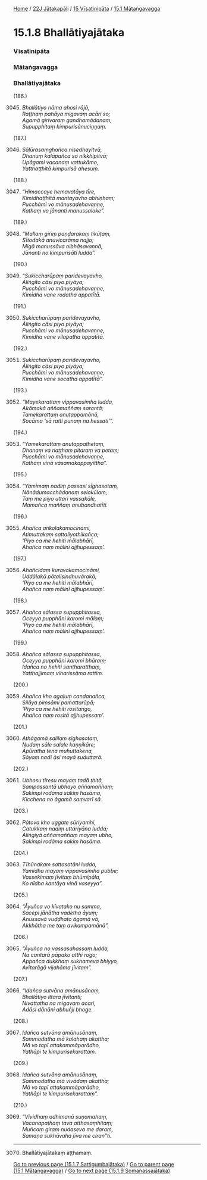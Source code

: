 
[Home](/) / [22J Jātakapāḷi](/tipitaka/22J.md) / [15 Vīsatinipāta](/tipitaka/22J/15.md) / [15.1 Mātaṅgavagga](/tipitaka/22J/15/15.1.md)

# 15.1.8 Bhallātiyajātaka

### Vīsatinipāta

### Mātaṅgavagga

### Bhallātiyajātaka

(186.)

3045. _Bhallātiyo nāma ahosi rājā,_  
_Raṭṭhaṃ pahāya migavaṃ acāri so;_  
_Agamā girivaraṃ gandhamādanaṃ,_  
_Supupphitaṃ kimpurisānuciṇṇaṃ._  


(187.)

3046. _Sāḷūrasaṃghañca nisedhayitvā,_  
_Dhanuṃ kalāpañca so nikkhipitvā;_  
_Upāgami vacanaṃ vattukāmo,_  
_Yatthaṭṭhitā kimpurisā ahesuṃ._  


(188.)

3047. _“Himaccaye hemavatāya tīre,_  
_Kimidhaṭṭhitā mantayavho abhiṇhaṃ;_  
_Pucchāmi vo mānusadehavaṇṇe,_  
_Kathaṃ vo jānanti manussaloke”._  


(189.)

3048. _“Mallaṃ giriṃ paṇḍarakaṃ tikūṭaṃ,_  
_Sītodakā anuvicarāma najjo;_  
_Migā manussāva nibhāsavaṇṇā,_  
_Jānanti no kimpurisāti ludda”._  


(190.)

3049. _“Sukiccharūpaṃ paridevayavho,_  
_Āliṅgito cāsi piyo piyāya;_  
_Pucchāmi vo mānusadehavaṇṇe,_  
_Kimidha vane rodatha appatītā._  


(191.)

3050. _Sukiccharūpaṃ paridevayavho,_  
_Āliṅgito cāsi piyo piyāya;_  
_Pucchāmi vo mānusadehavaṇṇe,_  
_Kimidha vane vilapatha appatītā._  


(192.)

3051. _Sukiccharūpaṃ paridevayavho,_  
_Āliṅgito cāsi piyo piyāya;_  
_Pucchāmi vo mānusadehavaṇṇe,_  
_Kimidha vane socatha appatītā”._  


(193.)

3052. _“Mayekarattaṃ vippavasimha ludda,_  
_Akāmakā aññamaññaṃ sarantā;_  
_Tamekarattaṃ anutappamānā,_  
_Socāma ‘sā ratti punaṃ na hessati’”._  


(194.)

3053. _“Yamekarattaṃ anutappathetaṃ,_  
_Dhanaṃ va naṭṭhaṃ pitaraṃ va petaṃ;_  
_Pucchāmi vo mānusadehavaṇṇe,_  
_Kathaṃ vinā vāsamakappayittha”._  


(195.)

3054. _“Yamimaṃ nadiṃ passasi sīghasotaṃ,_  
_Nānādumacchādanaṃ selakūlaṃ;_  
_Taṃ me piyo uttari vassakāle,_  
_Mamañca maññaṃ anubandhatīti._  


(196.)

3055. _Ahañca aṅkolakamocināmi,_  
_Atimuttakaṃ sattaliyothikañca;_  
_‘Piyo ca me hehiti mālabhārī,_  
_Ahañca naṃ mālinī ajjhupessaṃ’._  


(197.)

3056. _Ahañcidaṃ kuravakamocināmi,_  
_Uddālakā pāṭalisindhuvārakā;_  
_‘Piyo ca me hehiti mālabhārī,_  
_Ahañca naṃ mālinī ajjhupessaṃ’._  


(198.)

3057. _Ahañca sālassa supupphitassa,_  
_Oceyya pupphāni karomi mālaṃ;_  
_‘Piyo ca me hehiti mālabhārī,_  
_Ahañca naṃ mālinī ajjhupessaṃ’._  


(199.)

3058. _Ahañca sālassa supupphitassa,_  
_Oceyya pupphāni karomi bhāraṃ;_  
_Idañca no hehiti santharatthaṃ,_  
_Yatthajjimaṃ viharissāma rattiṃ._  


(200.)

3059. _Ahañca kho agaḷuṃ candanañca,_  
_Silāya piṃsāmi pamattarūpā;_  
_‘Piyo ca me hehiti rositaṅgo,_  
_Ahañca naṃ rositā ajjhupessaṃ’._  


(201.)

3060. _Athāgamā salilaṃ sīghasotaṃ,_  
_Nudaṃ sāle salaḷe kaṇṇikāre;_  
_Āpūratha tena muhuttakena,_  
_Sāyaṃ nadī āsi mayā suduttarā._  


(202.)

3061. _Ubhosu tīresu mayaṃ tadā ṭhitā,_  
_Sampassantā ubhayo aññamaññaṃ;_  
_Sakimpi rodāma sakiṃ hasāma,_  
_Kicchena no āgamā saṃvarī sā._  


(203.)

3062. _Pātova kho uggate sūriyamhi,_  
_Catukkaṃ nadiṃ uttariyāna ludda;_  
_Āliṅgiyā aññamaññaṃ mayaṃ ubho,_  
_Sakimpi rodāma sakiṃ hasāma._  


(204.)

3063. _Tīhūnakaṃ sattasatāni ludda,_  
_Yamidha mayaṃ vippavasimha pubbe;_  
_Vassekimaṃ jīvitaṃ bhūmipāla,_  
_Ko nīdha kantāya vinā vaseyya”._  


(205.)

3064. _“Āyuñca vo kīvatako nu samma,_  
_Sacepi jānātha vadetha āyuṃ;_  
_Anussavā vuḍḍhato āgamā vā,_  
_Akkhātha me taṃ avikampamānā”._  


(206.)

3065. _“Āyuñca no vassasahassaṃ ludda,_  
_Na cantarā pāpako atthi rogo;_  
_Appañca dukkhaṃ sukhameva bhiyyo,_  
_Avītarāgā vijahāma jīvitaṃ”._  


(207.)

3066. _“Idañca sutvāna amānusānaṃ,_  
_Bhallātiyo ittara jīvitanti;_  
_Nivattatha na migavaṃ acari,_  
_Adāsi dānāni abhuñji bhoge._  


(208.)

3067. _Idañca sutvāna amānusānaṃ,_  
_Sammodatha mā kalahaṃ akattha;_  
_Mā vo tapī attakammāparādho,_  
_Yathāpi te kimpurisekarattaṃ._  


(209.)

3068. _Idañca sutvāna amānusānaṃ,_  
_Sammodatha mā vivādaṃ akattha;_  
_Mā vo tapī attakammāparādho,_  
_Yathāpi te kimpurisekarattaṃ”._  


(210.)

3069. _“Vividhaṃ adhimanā suṇomahaṃ,_  
_Vacanapathaṃ tava atthasaṃhitaṃ;_  
_Muñcaṃ giraṃ nudaseva me daraṃ,_  
_Samaṇa sukhāvaha jīva me ciran”ti._  


---

3070. Bhallātiyajātakaṃ aṭṭhamaṃ.



[Go to previous page (15.1.7 Sattigumbajātaka)](/tipitaka/22J/15/15.1/15.1.7.md) / [Go to parent page (15.1 Mātaṅgavagga)](/tipitaka/22J/15/15.1.md) / [Go to next page (15.1.9 Somanassajātaka)](/tipitaka/22J/15/15.1/15.1.9.md)


